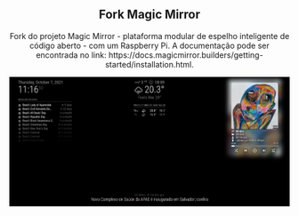 <h2 align="center">Fork Magic Mirror</h1>

<p align="center">Fork do projeto Magic Mirror - plataforma modular de espelho inteligente de código aberto - com um Raspberry Pi. A documentação pode ser encontrada no link: https://docs.magicmirror.builders/getting-started/installation.html.</p>

<div align="center">
  
  ![magic-mirror-print](https://github.com/pedrozanineli/magic-mirror/blob/master/magic-mirror-demonstracao.jpg)
  
</div>
